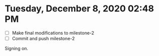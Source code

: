 # Tuesday, December  8, 2020 02:48 PM

- [ ] Make final modifications to milestone-2
- [ ] Commit and push milestone-2 

Signing on.
